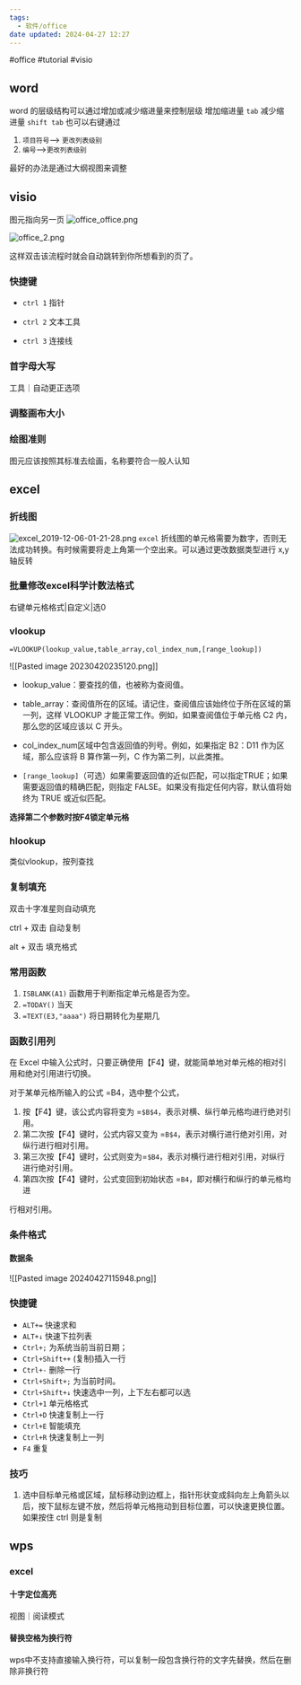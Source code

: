 ```yaml
---
tags:
  - 软件/office
date updated: 2024-04-27 12:27
---
```


#office	#tutorial #visio

## word

word 的层级结构可以通过增加或减少缩进量来控制层级
增加缩进量 `tab`
减少缩进量 `shift tab`
也可以右键通过

1. `项目符号`--> `更改列表级别`
2. `编号`-->`更改列表级别`

最好的办法是通过大纲视图来调整

## visio

图元指向另一页
![office_office.png](office_office.png)

![office_2.png](office_2.png)

这样双击该流程时就会自动跳转到你所想看到的页了。

### 快捷键

- `ctrl 1`  指针

- `ctrl 2` 文本工具

- `ctrl 3` 连接线

### 首字母大写

工具｜自动更正选项

### 调整画布大小



### 绘图准则


图元应该按照其标准去绘画，名称要符合一般人认知

## excel

### 折线图

![excel_2019-12-06-01-21-28.png](excel_2019-12-06-01-21-28.png)
`excel` 折线图的单元格需要为数字，否则无法成功转换。有时候需要将走上角第一个空出来。可以通过更改数据类型进行 x,y 轴反转

### 批量修改excel科学计数法格式

右键单元格格式|自定义|选0

### vlookup

`=VLOOKUP(lookup_value,table_array,col_index_num,[range_lookup])`

![[Pasted image 20230420235120.png]]

- lookup_value：要查找的值，也被称为查阅值。

- table_array：查阅值所在的区域。请记住，查阅值应该始终位于所在区域的第一列，这样 VLOOKUP 才能正常工作。例如，如果查阅值位于单元格 C2 内，那么您的区域应该以 C 开头。

- col_index_num区域中包含返回值的列号。例如，如果指定 B2：D11 作为区域，那么应该将 B 算作第一列，C 作为第二列，以此类推。

- `[range_lookup]`（可选）如果需要返回值的近似匹配，可以指定TRUE；如果需要返回值的精确匹配，则指定 FALSE。如果没有指定任何内容，默认值将始终为 TRUE 或近似匹配。

**选择第二个参数时按F4锁定单元格**

### hlookup

类似vlookup，按列查找

### 复制填充

双击十字准星则自动填充

ctrl + 双击  自动复制

alt + 双击 填充格式

### 常用函数

1. `ISBLANK(A1)` 函数用于判断指定单元格是否为空。
2. `=TODAY()` 当天
3. `=TEXT(E3,"aaaa")` 将日期转化为星期几

### 函数引用列

在 Excel 中输入公式时，只要正确使用【F4】键，就能简单地对单元格的相对引用和绝对引用进行切换。

对于某单元格所输入的公式 =B4，选中整个公式，

1. 按【F4】键，该公式内容将变为 =`$B$4`，表示对横、纵行单元格均进行绝对引用。
2. 第二次按【F4】键时，公式内容又变为 =`B$4`，表示对横行进行绝对引用，对纵行进行相对引用。
3. 第三次按【F4】键时，公式则变为=`$B4`，表示对横行进行相对引用，对纵行进行绝对引用。
4. 第四次按【F4】键时，公式变回到初始状态 =`B4`，即对横行和纵行的单元格均进

行相对引用。

### 条件格式

#### 数据条

![[Pasted image 20240427115948.png]]

### 快捷键

- `ALT+=` 快速求和
- `ALT+↓`  快速下拉列表
- `Ctrl+;` 为系统当前当前日期；  
- `Ctrl+Shift++` (复制)插入一行
- `Ctrl+-` 删除一行
- `Ctrl+Shift+;` 为当前时间。
- `Ctrl+Shift+↓`  快速选中一列，上下左右都可以选
- `Ctrl+1` 单元格格式
- `Ctrl+D`  快速复制上一行
- `Ctrl+E` 智能填充
- `Ctrl+R`  快速复制上一列
- `F4` 重复


### 技巧

1. 选中目标单元格或区域，鼠标移动到边框上，指针形状变成斜向左上角箭头以后，按下鼠标左键不放，然后将单元格拖动到目标位置，可以快速更换位置。 如果按住 ctrl 则是复制

## wps

### excel

#### 十字定位高亮

视图｜阅读模式

#### 替换空格为换行符

wps中不支持直接输入换行符，可以复制一段包含换行符的文字先替换，然后在删除非换行符
